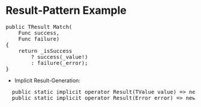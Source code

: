 # Result-Pattern Example

<pre>
public TResult Match<TResult>(
    Func<TValue, TResult> success,
    Func<Error, TResult> failure)
{
    return _isSuccess
        ? success(_value!)
        : failure(_error);
}
</pre>


* Implicit Result-Generation:
<pre>
  public static implicit operator Result<TValue>(TValue value) => new(value);
  public static implicit operator Result<TValue>(Error error) => new(error);
</pre>
